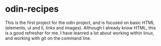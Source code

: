# odin-recipes

This is the first project for the odin project, and is focused on basic HTML (elements, ul and li, links and images).  Although I already know HTML, this is a good refresher for me.  I have leanred a lot about working within linux, and working with git on the command line.